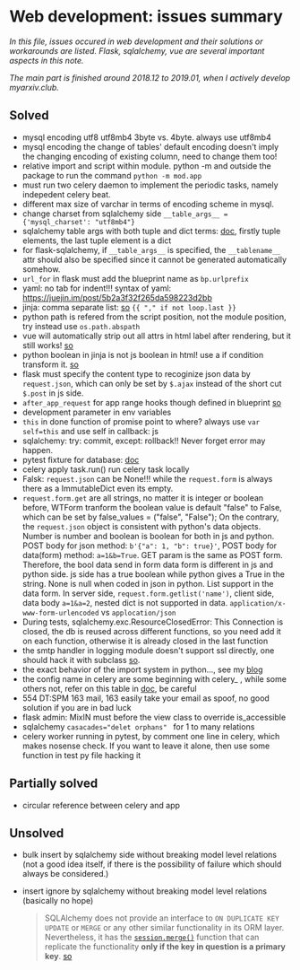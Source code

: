 # Web development: issues summary

*In this file, issues occured in web development and their solutions or workarounds are listed. Flask, sqlalchemy, vue are several important aspects in this note.*

*The main part is finished around 2018.12 to 2019.01, when I actively develop myarxiv.club.*

## Solved

* mysql encoding utf8 utf8mb4 3byte vs. 4byte. always use utf8mb4
* mysql encoding the change of tables' default encoding doesn't imply the changing encoding of existing column, need to change them too!
* relative import and script within module. python -m and outside the package to run the command `python -m mod.app`
* must run two celery daemon to implement the periodic tasks, namely indepedent celery beat.
* different max size of varchar in terms of encoding scheme in mysql.
* change charset from sqlalchemy side `__table_args__ = {'mysql_charset': "utf8mb4"}`
* sqlalchemy table args with both tuple and dict terms: [doc](https://docs.sqlalchemy.org/en/latest/orm/extensions/declarative/table_config.html#declarative-table-args), firstly tuple elements, the last tuple element is a dict
* for flask-sqlalchemy, if `__table_args__` is specified, the `__tablename__` attr should also be specified since it cannot be generated automatically somehow.
* `url_for` in flask must add the blueprint name as `bp.urlprefix`
* yaml: no tab for indent!!! syntax of yaml: https://juejin.im/post/5b2a3f32f265da598223d2bb
* jinja: comma separate list: [so](https://stackoverflow.com/questions/11974318/how-to-output-a-comma-delimited-list-in-jinja-python-template) `{{ "," if not loop.last }}`
* python path is refered from the script position, not the module position, try instead use `os.path.abspath`
* vue will automatically strip out all attrs in html label after rendering, but it still works! [so](https://stackoverflow.com/questions/48895041/vue-js-directives-being-stripped-out-of-html)
* python boolean in jinja is not js boolean in html! use a if condition transform it. [so](https://stackoverflow.com/questions/8433450/why-doesnt-my-condition-logic-work-as-expected-in-jinja2-cherrypy)
* flask must specify the content type to recoginize json data by `request.json`, which can only be set by `$.ajax` instead of the short cut `$.post` in js side.
* `after_app_request` for app range hooks though defined in blueprint [so](https://stackoverflow.com/questions/45368995/application-wide-request-hooks-in-flask-how-to-implement)
* development parameter in env variables
* `this` in done function of promise point to where? always use `var self=this` and use self in callback: js
* sqlalchemy: try: commit, except: rollback!! Never forget error may happen.
* pytest fixture for database: [doc](https://docs.sqlalchemy.org/en/latest/orm/session_transaction.html#joining-a-session-into-an-external-transaction-such-as-for-test-suites)
* celery apply task.run() run celery task locally
* Falsk: `request.json` can be None!!! while the `request.form` is always there as a ImmutableDict even its empty.
* `request.form.get` are all strings, no matter it is integer or boolean before, WTForm tranform the boolean value is default "false" to False, which can be set by false_values = ("false", "False"); On the contrary, the `request.json` object is consistent with python's data objects. Number is number and boolean is boolean for both in js and python. POST body for json method: `b'{"a": 1, "b": true}'`, POST body for data(form) method: `a=1&b=True`. GET param is the same as POST form. Therefore, the bool data send in form data form is different in js and python side. js side has a true boolean while python gives a True in the string. None is null when coded in json in python. List support in the data form. In server side, `request.form.getlist('name')`, client side, data body `a=1&a=2`, nested dict is not supported in data. `application/x-www-form-urlencoded` vs `applocation/json`
* During tests, sqlalchemy.exc.ResourceClosedError: This Connection is closed, the db is reused across different functions, so you need add it on each function, otherwise it is already closed in the last function
* the smtp handler in logging module doesn't support ssl directly, one should hack it with subclass [so](https://stackoverflow.com/questions/36937461/how-can-i-send-an-email-using-python-loggings-smtphandler-and-ssl).
* the exact behavior of the import system in python…, see my [blog](https://re-ra.xyz/Python-%E7%9A%84-import-%E7%A9%B6%E7%AB%9F%E5%81%9A%E4%BA%86%E4%BB%80%E4%B9%88/)
* the config name in celery are some beginning with celery_ , while some others not, refer on this table in [doc](http://docs.celeryproject.org/en/latest/userguide/configuration.html#new-lowercase-settings), be careful
* 554 DT:SPM 163 mail, 163 easily take your email as spoof, no good solution if you are in bad luck
* flask admin: MixIN must before the view class to override is_accessible
* sqlalchemy `casacades="delet orphans" ` for 1 to many relations
* celery worker running in pytest, by comment one line in celery, which makes nosense check. If you want to leave it alone, then use some function in test py file hacking it



## Partially solved

* circular reference between celery and app



## Unsolved

* bulk insert by sqlalchemy side without breaking model level relations (not a good idea itself, if there is the possibility of failure which should always be considered.)

* insert ignore by sqlalchemy without breaking model level relations (basically no hope)

  > SQLAlchemy does not provide an interface to `ON DUPLICATE KEY UPDATE` or `MERGE` or any other similar functionality in its ORM layer. Nevertheless, it has the [`session.merge()`](http://docs.sqlalchemy.org/en/rel_0_7/orm/session.html#merging) function that can replicate the functionality **only if the key in question is a primary key**. [so](https://stackoverflow.com/questions/6611563/sqlalchemy-on-duplicate-key-update)